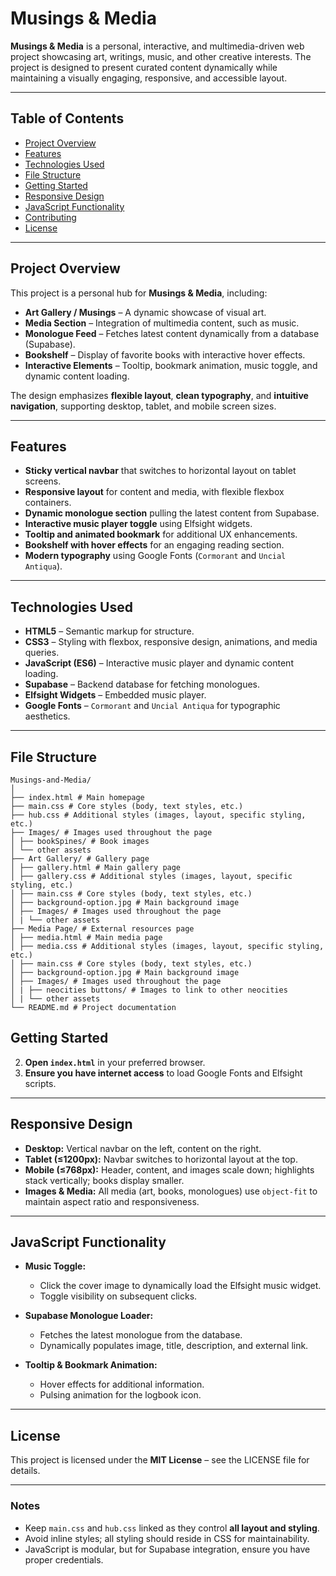 # Musings & Media

**Musings & Media** is a personal, interactive, and multimedia-driven web project showcasing art, writings, music, and other creative interests. The project is designed to present curated content dynamically while maintaining a visually engaging, responsive, and accessible layout.

---

## Table of Contents

- [Project Overview](#project-overview)
- [Features](#features)
- [Technologies Used](#technologies-used)
- [File Structure](#file-structure)
- [Getting Started](#getting-started)
- [Responsive Design](#responsive-design)
- [JavaScript Functionality](#javascript-functionality)
- [Contributing](#contributing)
- [License](#license)

---

## Project Overview

This project is a personal hub for **Musings & Media**, including:

- **Art Gallery / Musings** – A dynamic showcase of visual art.
- **Media Section** – Integration of multimedia content, such as music.
- **Monologue Feed** – Fetches latest content dynamically from a database (Supabase).
- **Bookshelf** – Display of favorite books with interactive hover effects.
- **Interactive Elements** – Tooltip, bookmark animation, music toggle, and dynamic content loading.

The design emphasizes **flexible layout**, **clean typography**, and **intuitive navigation**, supporting desktop, tablet, and mobile screen sizes.

---

## Features

- **Sticky vertical navbar** that switches to horizontal layout on tablet screens.
- **Responsive layout** for content and media, with flexible flexbox containers.
- **Dynamic monologue section** pulling the latest content from Supabase.
- **Interactive music player toggle** using Elfsight widgets.
- **Tooltip and animated bookmark** for additional UX enhancements.
- **Bookshelf with hover effects** for an engaging reading section.
- **Modern typography** using Google Fonts (`Cormorant` and `Uncial Antiqua`).

---

## Technologies Used

- **HTML5** – Semantic markup for structure.
- **CSS3** – Styling with flexbox, responsive design, animations, and media queries.
- **JavaScript (ES6)** – Interactive music player and dynamic content loading.
- **Supabase** – Backend database for fetching monologues.
- **Elfsight Widgets** – Embedded music player.
- **Google Fonts** – `Cormorant` and `Uncial Antiqua` for typographic aesthetics.

---

## File Structure

```
Musings-and-Media/
│
├── index.html # Main homepage
├── main.css # Core styles (body, text styles, etc.)
├── hub.css # Additional styles (images, layout, specific styling, etc.)
├── Images/ # Images used throughout the page
│ ├── bookSpines/ # Book images
│ └── other assets
├── Art Gallery/ # Gallery page
│ ├── gallery.html # Main gallery page
│ ├── gallery.css # Additional styles (images, layout, specific styling, etc.)
│ ├── main.css # Core styles (body, text styles, etc.)
│ ├── background-option.jpg # Main background image
│ ├── Images/ # Images used throughout the page
│ | └── other assets
├── Media Page/ # External resources page
│ ├── media.html # Main media page
│ ├── media.css # Additional styles (images, layout, specific styling, etc.)
│ ├── main.css # Core styles (body, text styles, etc.)
│ ├── background-option.jpg # Main background image
│ ├── Images/ # Images used throughout the page
│ | ├── neocities buttons/ # Images to link to other neocities
│ | └── other assets
└── README.md # Project documentation
```

## Getting Started

2. **Open `index.html`** in your preferred browser.  
3. **Ensure you have internet access** to load Google Fonts and Elfsight scripts.

---

## Responsive Design

- **Desktop:** Vertical navbar on the left, content on the right.  
- **Tablet (≤1200px):** Navbar switches to horizontal layout at the top.  
- **Mobile (≤768px):** Header, content, and images scale down; highlights stack vertically; books display smaller.  
- **Images & Media:** All media (art, books, monologues) use `object-fit` to maintain aspect ratio and responsiveness.

---

## JavaScript Functionality

- **Music Toggle:**  
  - Click the cover image to dynamically load the Elfsight music widget.  
  - Toggle visibility on subsequent clicks.  

- **Supabase Monologue Loader:**  
  - Fetches the latest monologue from the database.  
  - Dynamically populates image, title, description, and external link.  

- **Tooltip & Bookmark Animation:**  
  - Hover effects for additional information.  
  - Pulsing animation for the logbook icon.  

---

## License

This project is licensed under the **MIT License** – see the LICENSE file for details.

---

### Notes

- Keep `main.css` and `hub.css` linked as they control **all layout and styling**.  
- Avoid inline styles; all styling should reside in CSS for maintainability.  
- JavaScript is modular, but for Supabase integration, ensure you have proper credentials.
